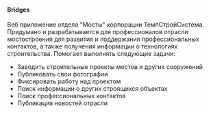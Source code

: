 <h4>Bridges</h4>
<p>Веб приложение отдела "Мосты" корпорации ТемпСтройСистема. Придумано и разрабатывается для профессионалов отрасли мостостроения для развития и поддержания профессиональных контактов, а также получения информации о технологиях строительства. Помогает выполнять следующие задачи:</p>
<ul>
  <li>Заводить строительные проекты мостов и других сооружений</li>
  <li>Публиковать свои фотографии</li>
  <li>Фиксировать работу над проектом</li>
  <li>Поиск информации о других строящихся объектах</li>
  <li>Поиск профессиональных контактов</li>
  <li>Публикация новостей отрасли</li>
</ul>

